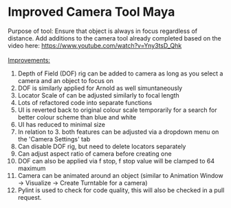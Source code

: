 # Improved Camera Tool Maya

Purpose of tool: Ensure that object is always in focus regardless of distance.
 Add additions to the camera tool already completed based on the video here: https://www.youtube.com/watch?v=Yny3tsD_Qhk 
<br/>
<br/>
<ins>Improvements:</ins> <br/>
1. Depth of Field (DOF) rig can be added to camera as long as you select a camera and an object to focus on <br/>
2. DOF is similarly applied for Arnold as well simuntaneously <br/>
3. Locator Scale of can be adjusted similarly to focal length <br/>
4. Lots of refactored code into separate functions <br/>
5. UI is reverted back to original colour scale temporarily for a search for better colour scheme than blue and white <br/>
6. UI has reduced to minimal size <br />
7. In relation to 3. both features can be adjusted via a dropdown menu on the 'Camera Settings' tab <br />
8. Can disable DOF rig, but need to delete locators separately <br />
9. Can adjust aspect ratio of camera before creating one <br />
10. DOF can also be applied via f stop, f stop value will be clamped to 64 maximum <br />
11. Camera can be animated around an object (similar to Animation Window -> Visualize -> Create Turntable for a camera)<br />
12. Pylint is used to check for code quality, this will also be checked in a pull request.